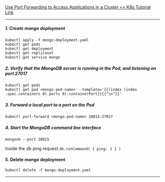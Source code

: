 [Use Port Forwarding to Access Applications in a Cluster << K8s Tutorial Link](https://kubernetes.io/docs/tasks/access-application-cluster/port-forward-access-application-cluster/) 
*********************************************************************
##### 1. Create mongo deployment
```shell
kubectl apply -f mongo-deployment.yaml
kubectl get pods
kubectl get deployment
kubectl get replicaset
kubectl get service mongo
```

##### 2. Verify that the MongoDB server is running in the Pod, and listening on port 27017
```shell
kubectl get pods
kubectl get pod <mongo-pod-name> --template='{{(index (index .spec.containers 0).ports 0).containerPort}}{{"\n"}}'
```

##### 3. Forward a local port to a port on the Pod
```shell
kubectl port-forward <mongo-pod-name> 28015:27017
```

##### 4. Start the MongoDB command line interface
```shell
mongosh --port 28015
```

Inside the db ping request `db.runCommand( { ping: 1 } )`

#### 5. Delete mongo deployment
```shell
kubectl delete -f mongo-deployment.yaml
```

*********************************************************************